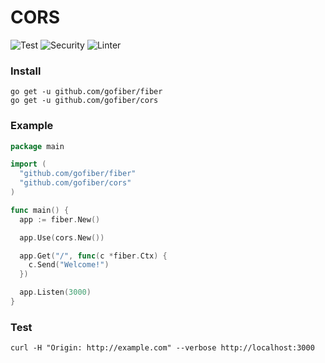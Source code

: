 # CORS

![Test](https://github.com/gofiber/cors/workflows/Test/badge.svg)
![Security](https://github.com/gofiber/cors/workflows/Security/badge.svg)
![Linter](https://github.com/gofiber/cors/workflows/Linter/badge.svg)

### Install
```
go get -u github.com/gofiber/fiber
go get -u github.com/gofiber/cors
```
### Example
```go
package main

import (
  "github.com/gofiber/fiber"
  "github.com/gofiber/cors"
)

func main() {
  app := fiber.New()

  app.Use(cors.New())

  app.Get("/", func(c *fiber.Ctx) {
    c.Send("Welcome!")
  })

  app.Listen(3000)
}
```
### Test
```curl
curl -H "Origin: http://example.com" --verbose http://localhost:3000
```

